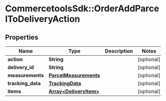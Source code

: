 # CommercetoolsSdk::OrderAddParcelToDeliveryAction

## Properties
Name | Type | Description | Notes
------------ | ------------- | ------------- | -------------
**action** | **String** |  | [optional] 
**delivery_id** | **String** |  | [optional] 
**measurements** | [**ParcelMeasurements**](ParcelMeasurements.md) |  | [optional] 
**tracking_data** | [**TrackingData**](TrackingData.md) |  | [optional] 
**items** | [**Array&lt;DeliveryItem&gt;**](DeliveryItem.md) |  | [optional] 

